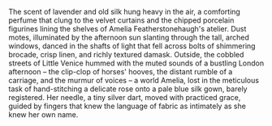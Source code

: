 The scent of lavender and old silk hung heavy in the air, a comforting perfume that clung to the velvet curtains and the chipped porcelain figurines lining the shelves of Amelia Featherstonehaugh's atelier.  Dust motes, illuminated by the afternoon sun slanting through the tall, arched windows, danced in the shafts of light that fell across bolts of shimmering brocade, crisp linen, and richly textured damask.  Outside, the cobbled streets of  Little Venice hummed with the muted sounds of a bustling London afternoon – the clip-clop of horses' hooves, the distant rumble of a carriage, and the murmur of voices – a world Amelia, lost in the meticulous task of hand-stitching a delicate rose onto a pale blue silk gown, barely registered.  Her needle, a tiny silver dart, moved with practiced grace, guided by fingers that knew the language of fabric as intimately as she knew her own name.
